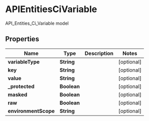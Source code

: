 

# APIEntitiesCiVariable

API_Entities_Ci_Variable model

## Properties

| Name | Type | Description | Notes |
|------------ | ------------- | ------------- | -------------|
|**variableType** | **String** |  |  [optional] |
|**key** | **String** |  |  [optional] |
|**value** | **String** |  |  [optional] |
|**_protected** | **Boolean** |  |  [optional] |
|**masked** | **Boolean** |  |  [optional] |
|**raw** | **Boolean** |  |  [optional] |
|**environmentScope** | **String** |  |  [optional] |



